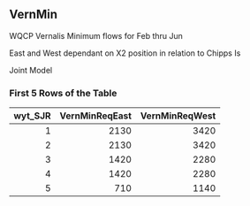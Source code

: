 ## VernMin
WQCP Vernalis Minimum flows for Feb thru Jun

East and West dependant on X2 position in relation to Chipps Is

Joint Model

### First 5 Rows of the Table
|   wyt_SJR |   VernMinReqEast |   VernMinReqWest |
|----------:|-----------------:|-----------------:|
|         1 |             2130 |             3420 |
|         2 |             2130 |             3420 |
|         3 |             1420 |             2280 |
|         4 |             1420 |             2280 |
|         5 |              710 |             1140 |